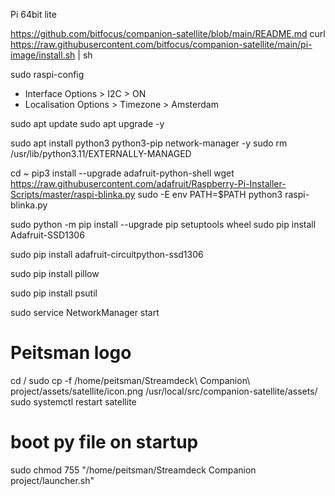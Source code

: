 Pi 64bit lite

https://github.com/bitfocus/companion-satellite/blob/main/README.md
curl https://raw.githubusercontent.com/bitfocus/companion-satellite/main/pi-image/install.sh | sh

sudo raspi-config
-	Interface Options > I2C > ON
-	Localisation Options > Timezone > Amsterdam

sudo apt update
sudo apt upgrade -y

sudo apt install python3 python3-pip network-manager -y
sudo rm /usr/lib/python3.11/EXTERNALLY-MANAGED

cd ~
pip3 install --upgrade adafruit-python-shell
wget https://raw.githubusercontent.com/adafruit/Raspberry-Pi-Installer-Scripts/master/raspi-blinka.py
sudo -E env PATH=$PATH python3 raspi-blinka.py

sudo python -m pip install --upgrade pip setuptools wheel sudo pip install Adafruit-SSD1306

sudo pip install adafruit-circuitpython-ssd1306

sudo pip install pillow

sudo pip install psutil

sudo service NetworkManager start

# Peitsman logo
cd /
sudo cp -f /home/peitsman/Streamdeck\ Companion\ project/assets/satellite/icon.png /usr/local/src/companion-satellite/assets/
sudo systemctl restart satellite

# boot py file on startup
sudo chmod 755 "/home/peitsman/Streamdeck Companion project/launcher.sh"